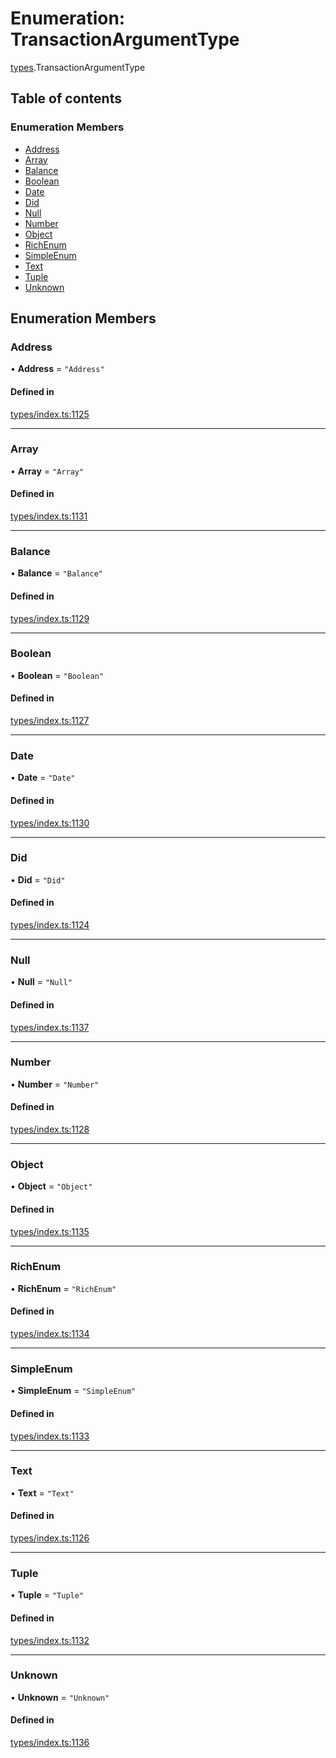 # Enumeration: TransactionArgumentType

[types](../wiki/types).TransactionArgumentType

## Table of contents

### Enumeration Members

- [Address](../wiki/types.TransactionArgumentType#address)
- [Array](../wiki/types.TransactionArgumentType#array)
- [Balance](../wiki/types.TransactionArgumentType#balance)
- [Boolean](../wiki/types.TransactionArgumentType#boolean)
- [Date](../wiki/types.TransactionArgumentType#date)
- [Did](../wiki/types.TransactionArgumentType#did)
- [Null](../wiki/types.TransactionArgumentType#null)
- [Number](../wiki/types.TransactionArgumentType#number)
- [Object](../wiki/types.TransactionArgumentType#object)
- [RichEnum](../wiki/types.TransactionArgumentType#richenum)
- [SimpleEnum](../wiki/types.TransactionArgumentType#simpleenum)
- [Text](../wiki/types.TransactionArgumentType#text)
- [Tuple](../wiki/types.TransactionArgumentType#tuple)
- [Unknown](../wiki/types.TransactionArgumentType#unknown)

## Enumeration Members

### Address

• **Address** = ``"Address"``

#### Defined in

[types/index.ts:1125](https://github.com/PolymeshAssociation/polymesh-sdk/blob/31fdce23/src/types/index.ts#L1125)

___

### Array

• **Array** = ``"Array"``

#### Defined in

[types/index.ts:1131](https://github.com/PolymeshAssociation/polymesh-sdk/blob/31fdce23/src/types/index.ts#L1131)

___

### Balance

• **Balance** = ``"Balance"``

#### Defined in

[types/index.ts:1129](https://github.com/PolymeshAssociation/polymesh-sdk/blob/31fdce23/src/types/index.ts#L1129)

___

### Boolean

• **Boolean** = ``"Boolean"``

#### Defined in

[types/index.ts:1127](https://github.com/PolymeshAssociation/polymesh-sdk/blob/31fdce23/src/types/index.ts#L1127)

___

### Date

• **Date** = ``"Date"``

#### Defined in

[types/index.ts:1130](https://github.com/PolymeshAssociation/polymesh-sdk/blob/31fdce23/src/types/index.ts#L1130)

___

### Did

• **Did** = ``"Did"``

#### Defined in

[types/index.ts:1124](https://github.com/PolymeshAssociation/polymesh-sdk/blob/31fdce23/src/types/index.ts#L1124)

___

### Null

• **Null** = ``"Null"``

#### Defined in

[types/index.ts:1137](https://github.com/PolymeshAssociation/polymesh-sdk/blob/31fdce23/src/types/index.ts#L1137)

___

### Number

• **Number** = ``"Number"``

#### Defined in

[types/index.ts:1128](https://github.com/PolymeshAssociation/polymesh-sdk/blob/31fdce23/src/types/index.ts#L1128)

___

### Object

• **Object** = ``"Object"``

#### Defined in

[types/index.ts:1135](https://github.com/PolymeshAssociation/polymesh-sdk/blob/31fdce23/src/types/index.ts#L1135)

___

### RichEnum

• **RichEnum** = ``"RichEnum"``

#### Defined in

[types/index.ts:1134](https://github.com/PolymeshAssociation/polymesh-sdk/blob/31fdce23/src/types/index.ts#L1134)

___

### SimpleEnum

• **SimpleEnum** = ``"SimpleEnum"``

#### Defined in

[types/index.ts:1133](https://github.com/PolymeshAssociation/polymesh-sdk/blob/31fdce23/src/types/index.ts#L1133)

___

### Text

• **Text** = ``"Text"``

#### Defined in

[types/index.ts:1126](https://github.com/PolymeshAssociation/polymesh-sdk/blob/31fdce23/src/types/index.ts#L1126)

___

### Tuple

• **Tuple** = ``"Tuple"``

#### Defined in

[types/index.ts:1132](https://github.com/PolymeshAssociation/polymesh-sdk/blob/31fdce23/src/types/index.ts#L1132)

___

### Unknown

• **Unknown** = ``"Unknown"``

#### Defined in

[types/index.ts:1136](https://github.com/PolymeshAssociation/polymesh-sdk/blob/31fdce23/src/types/index.ts#L1136)
